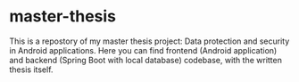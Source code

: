 # master-thesis

This is a repostory of my master thesis project: Data protection and security in Android applications.
Here you can find frontend (Android application) and backend (Spring Boot with local database) codebase, with the written thesis itself.
